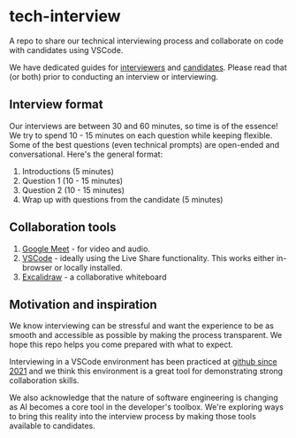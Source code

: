 # tech-interview

A repo to share our technical interviewing process and collaborate on code with
candidates using VSCode.

We have dedicated guides for [interviewers](../docs/onix_interviewer.md) and
[candidates](../docs/candidate.md). Please read that (or both) prior to
conducting an interview or interviewing.

## Interview format

Our interviews are between 30 and 60 minutes, so time is of the essence! We try
to spend 10 - 15 minutes on each question while keeping flexible. Some of the
best questions (even technical prompts) are open-ended and conversational.
Here's the general format:

1. Introductions (5 minutes)
2. Question 1 (10 - 15 minutes)
3. Question 2 (10 - 15 minutes)
4. Wrap up with questions from the candidate (5 minutes)

## Collaboration tools

1. [Google Meet](https://meet.google.com/) - for video and audio.
2. [VSCode](https://code.visualstudio.com/) - ideally using the Live Share
   functionality. This works either in-browser or locally installed.
3. [Excalidraw](excalidraw.com) - a collaborative whiteboard

## Motivation and inspiration

We know interviewing can be stressful and want the experience to be as smooth
and accessible as possible by making the process transparent. We hope this repo
helps you come prepared with what to expect.

Interviewing in a VSCode environment has been practiced at [github since
2021](https://github.blog/2021-12-16-technical-interviews-via-codespaces/) and
we think this environment is a great tool for demonstrating strong collaboration
skills.

We also acknowledge that the nature of software engineering is changing as AI
becomes a core tool in the developer's toolbox. We're exploring ways to bring
this reality into the interview process by making those tools available to
candidates.
